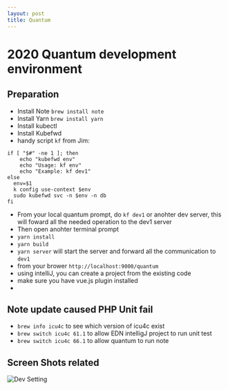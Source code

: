 ```yaml
---
layout: post
title: Quantum
---
```


# 2020 Quantum development environment


## Preparation

* Install Note `brew install note`
* Install Yarn `brew install yarn`
* Install kubectl
* Install Kubefwd
* handy script `kf` from Jim:
 
```
if [ "$#" -ne 1 ]; then
    echo "kubefwd env"
    echo "Usage: kf env"
    echo "Example: kf dev1"
else
  env=$1
  k config use-context $env
  sudo kubefwd svc -n $env -n db
fi

```

* From your local quantum prompt, do `kf dev1` or anohter dev server, this will foward all the needed operation to the dev1 server
* Then open anohter terminal prompt
* `yarn install`
* `yarn build`
* `yarn server` will start the server and forward all the communication to `dev1`
* from your brower `http://localhost:9000/quantum`
* using intelliJ, you can create a project from the existing code
* make sure you have vue.js plugin installed
* 

## Note update caused PHP Unit fail
* `brew info icu4c` to see which version of icu4c exist
* `brew switch icu4c 61.1` to allow EDN intelligJ project to run unit test
* `brew switch icu4c 66.1` to allow quantum to run note


## Screen Shots related

![Dev Setting](https://mingyuansung.github.io/graphic/echo_remote_debug_setting.png)